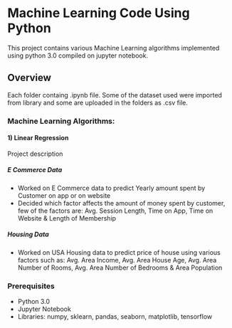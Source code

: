 # Machine Learning Code Using Python

This project contains various Machine Learning algorithms implemented using python 3.0 compiled on jupyter notebook. 

## Overview

Each folder containg .ipynb file. Some of the dataset used were imported from library and some are uploaded in the folders as .csv file.

### Machine Learning Algorithms:

#### 1) Linear Regression

Project description
##### E Commerce Data
- Worked on E Commerce data to predict Yearly amount spent by Customer on app or on website
- Decided which factor affects the amount of money spent by customer, few of the factors are:
Avg. Session Length, Time on App, Time on Website & Length of Membership

#####  Housing Data
- Worked on USA Housing data to predict price of house using various factors such as:
Avg. Area Income, Avg. Area House Age, Avg. Area Number of Rooms, Avg. Area Number of Bedrooms & Area Population 



### Prerequisites
- Python 3.0
- Jupyter Notebook
- Libraries: numpy, sklearn, pandas, seaborn, matplotlib, tensorflow

